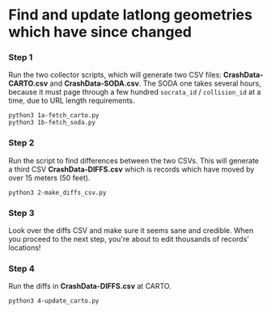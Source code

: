 # Find and update latlong geometries which have since changed


### Step 1

Run the two collector scripts, which will generate two CSV files: **CrashData-CARTO.csv** and **CrashData-SODA.csv**. The SODA one takes several hours, because it must page through a few hundred `socrata_id` / `collision_id` at a time, due to URL length requirements.

```
python3 1a-fetch_carto.py
python3 1b-fetch_soda.py
```


### Step 2

Run the script to find differences between the two CSVs. This will generate a third CSV **CrashData-DIFFS.csv** which is records which have moved by over 15 meters (50 feet).

```
python3 2-make_diffs_csv.py
```


### Step 3

Look over the diffs CSV and make sure it seems sane and credible. When you proceed to the next step, you're about to edit thousands of records' locations!


### Step 4

Run the diffs in **CrashData-DIFFS.csv** at CARTO.

```
python3 4-update_carto.py
```
